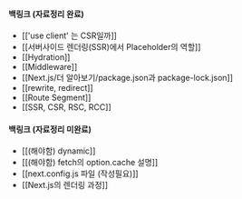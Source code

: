 
#### 백링크 (자료정리 완료)

- [['use client' 는 CSR일까]]
- [[서버사이드 렌더링(SSR)에서 Placeholder의 역할]]
- [[Hydration]]
- [[Middleware]]
- [[Next.js/더 알아보기/package.json과 package-lock.json]]
- [[rewrite, redirect]]
- [[Route Segment]]
- [[SSR, CSR, RSC, RCC]]

#### 백링크 (자료정리 미완료)

- [[(해야함) dynamic]]
- [[(해야함) fetch의 option.cache 설명]]
- [[next.config.js 파일 (작성필요)]]
- [[Next.js의 렌더링 과정]]
